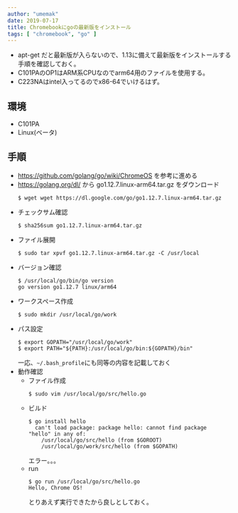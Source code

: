 ```yaml
---
author: "umemak"
date: 2019-07-17
title: Chromebookにgoの最新版をインストール
tags: [ "chromebook", "go" ]
---
```


* apt-get だと最新版が入らないので、1.13に備えて最新版をインストールする手順を確認しておく。
* C101PAのOP1はARM系CPUなのでarm64用のファイルを使用する。
* C223NAはintel入ってるのでx86-64でいけるはず。

## 環境
* C101PA
* Linux(ベータ)

## 手順
* https://github.com/golang/go/wiki/ChromeOS を参考に進める
* https://golang.org/dl/ から go1.12.7.linux-arm64.tar.gz をダウンロード
  ```
  $ wget wget https://dl.google.com/go/go1.12.7.linux-arm64.tar.gz
  ```
* チェックサム確認
  ```
  $ sha256sum go1.12.7.linux-arm64.tar.gz 
  ```
* ファイル展開
  ```
  $ sudo tar xpvf go1.12.7.linux-arm64.tar.gz -C /usr/local
  ```
* バージョン確認
  ```
  $ /usr/local/go/bin/go version
  go version go1.12.7 linux/arm64
  ```
* ワークスペース作成
  ```
  $ sudo mkdir /usr/local/go/work
  ```
* パス設定
  ```
  $ export GOPATH="/usr/local/go/work"
  $ export PATH="${PATH}:/usr/local/go/bin:${GOPATH}/bin"
  ```
  一応、`~/.bash_profile`にも同等の内容を記載しておく
* 動作確認
  - ファイル作成
    ```
    $ sudo vim /usr/local/go/src/hello.go
    ```
  - ビルド
    ```
    $ go install hello
      can't load package: package hello: cannot find package "hello" in any of:
        /usr/local/go/src/hello (from $GOROOT)
        /usr/local/go/work/src/hello (from $GOPATH)
    ```
    エラー。。。
  - run
    ```
    $ go run /usr/local/go/src/hello.go 
    Hello, Chrome OS!
    ```
    とりあえず実行できたから良しとしておく。

